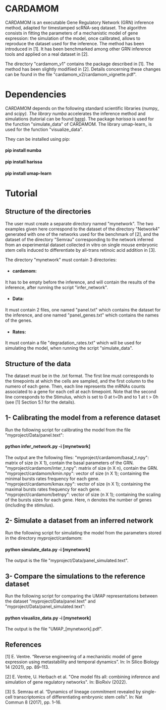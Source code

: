 # CARDAMOM

CARDAMOM is an executable Gene Regulatory Network (GRN) inference method, adapted for timestamped scRNA-seq dataset. The algorithm consists in fitting the parameters of a mechanistic model of gene expression: the simulation of the model, once calibrated, allows to reproduce the dataset used for the inference. The method has been introduced in [1]. It has been benchmarked among other GRN inference tools and applied on a real dataset in [2]. 

The directory "cardamom_v1" contains the package described in [1]. The method has been slightly modifiied in [2]. Details concerning these changes can be found in the file "cardamom_v2/cardamom_vignette.pdf".

# Dependencies

CARDAMOM depends on the following standard scientific libraries (numpy_ and _scipy). The library numba_ accelerates the inference method and simulations (tutorial can be found [here](https://numba.readthedocs.io/en/stable/user/installing.html)). The package _harissa_ is used for the function "simulate_data" of CARDAMOM. The library umap-learn_ is used for the function "visualize_data".

They can be installed using pip:

#### pip install numba
#### pip install harissa
#### pip install umap-learn

# Tutorial

## Structure of the directories

The user must create a separate directory named "mynetwork". The two examples given here correspond to the dataset of the directory "Network4" generated with one of the networks used for the benchmark of [2], and the dataset of the directory "Semrau" corresponding to the network inferred from an experimental dataset collected in vitro on single mouse embryonic stem cells induced to differentiate by all-trans retinoic acid addition in [3].

The directory "mynetwork" must contain 3 directories:

- #### cardamom:
It has to be empty before the inference, and will contain the results of the inference, after running the script "infer_network".

- #### Data: 
It must contain 2 files, one named "panel.txt" which contains the dataset for the inference, and one named "panel_genes.txt" which contains the names of the genes.

- #### Rates: 
It must contain a file "degradation_rates.txt" which will be used for simulating the model, when running the script  "simulate_data".

## Structure of the data

The dataset must be in the .txt format. The first line must corresponds to the timepoints at which the cells are sampled, and the first column to the numero of each gene. Then, each line represents the mRNAs counts associated to a gene for each cell at each timepoint. Note that the second line corresponds to the Stimulus, which is set to 0 at t=0h and to 1 at t > 0h (see [1] Section 5.1 for the details).

## 1- Calibrating the model from a reference dataset

Run the following script for calibrating the model from the file "myproject/Data/panel.text":

#### python infer_network.py -i [mynetwork]

The output are the following files:
 "myproject/cardamom/basal_t.npy": matrix of size (n X 1), contain the basal parameters of the GRN.
 "myproject/cardamom/inter_t.npy": matrix of size (n X n), contain the GRN.
 "myproject/cardamom/kmin.npy": vector of size (n X 1); containing the minimal bursts rates frequency for each gene.
 "myproject/cardamom/kmax.npy": vector of size (n X 1); containing the maximal bursts rates frequency for each gene.
 "myproject/cardamom/betnpy": vector of size (n X 1); containing the scaling of the bursts sizes for each gene.
Here, n denotes the number of genes (including the stimulus).
 

## 2- Simulate a dataset from an inferred network

Run the following script for simulating the model from the parameters stored in the directory myproject/cardamom:

#### python simulate_data.py -i [mynetwork]

The output is the file "myproject/Data/panel_simulated.text".

## 3- Compare the simulations to the reference dataset

Run the following script for comparing the UMAP representations between the dataset "myproject/Data/panel.text" and "myproject/Data/panel_simulated.text":

#### python visualize_data.py -i [mynetwork]

The output is the file "UMAP_[mynetwork].pdf".

## References

[1] E. Ventre. “Reverse engineering of a mechanistic model of gene expression using metastability and temporal dynamics”. In: In Silico Biology 14 (2021), pp. 89–113.

[2] E. Ventre, U. Herbach et al. "One model fits all: combining inference and simulation of gene regulatory networks". In: BioRxiv (2022).

[3] S. Semrau et al. “Dynamics of lineage commitment revealed by single-cell transcriptomics of differentiating embryonic stem cells”. In: Nat Commun 8 (2017), pp. 1–16.
